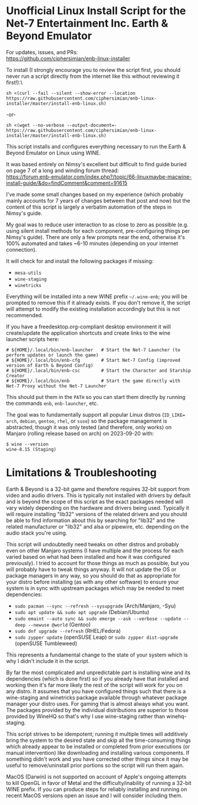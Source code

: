 # Unofficial Linux Install Script for the Net-7 Entertainment Inc. Earth &amp; Beyond Emulator

For updates, issues, and PRs:\
https://github.com/ciphersimian/enb-linux-installer

To install (I strongly encourage you to review the script first, you should never run a script directly from the internet like this without reviewing it first!):\

```
sh <(curl --fail --silent --show-error --location https://raw.githubusercontent.com/ciphersimian/enb-linux-installer/master/install-enb-linux.sh)
```
-or-
```
sh <(wget --no-verbose --output-document=- https://raw.githubusercontent.com/ciphersimian/enb-linux-installer/master/install-enb-linux.sh)
```

This script installs and configures everything necessary to run the Earth &amp; Beyond Emulator on Linux using WINE.

It was based entirely on Nimsy's excellent but difficult to find guide buried on page 7 of a long and winding forum thread:\
https://forum.enb-emulator.com/index.php?/topic/66-linuxmaybe-macwine-install-guide/&do=findComment&comment=91615

I've made some small changes based on my experience (which probably mainly accounts for 7 years of changes between that post and now) but the content of this script is largely a verbatim automation of the steps in Nimsy's guide.

My goal was to reduce user interaction to as close to zero as possible (e.g. using silent install methods for each component, pre-configuring things per Nimsy's guide).  There are only a few prompts near the end, otherwise it's 100% automated and takes ~6-10 minutes (depending on your internet connection).

It will check for and install the following packages if missing:
* `mesa-utils`
* `wine-staging`
* `winetricks`

Everything will be installed into a new WINE prefix `~/.wine-enb`; you will be prompted to remove this if it already exists.  If you don't remove it, the script will attempt to modify the existing installation accordingly but this is not recommended.

If you have a freedesktop.org-compliant desktop environment it will create/update the application shortcuts and create links to the wine launcher scripts here:

```
# ${HOME}/.local/bin/enb-launcher   # Start the Net-7 Launcher (to perform updates or launch the game)
# ${HOME}/.local/bin/enb-cfg        # Start Net-7 Config (improved version of Earth & Beyond Config)
# ${HOME}/.local/bin/enb-csc        # Start the Character and Starship Creator
# ${HOME}/.local/bin/enb            # Start the game directly with Net-7 Proxy without the Net-7 Launcher
```

This should put them in the `PATH` so you can start them directly by running the commands `enb`, `enb-launcher`, etc.

The goal was to fundamentally support all popular Linux distros (`ID_LIKE=` `arch`, `debian`, `gentoo`, `rhel`, or `suse`) so the package management is abstracted, though it was only tested (and therefore, only works) on Manjaro (rolling release based on arch) on 2023-09-20 with:

```
$ wine --version
wine-8.15 (Staging)
```

# Limitations &amp; Troubleshooting

Earth &amp; Beyond is a 32-bit game and therefore requires 32-bit support from video and audio drivers.  This is typically not installed with drivers by default and is beyond the scope of this script as the exact packages needed will vary widely depending on the hardware and drivers being used.  Typically it will require installing "lib32" versions of the related drivers and you should be able to find information about this by searching for "lib32" and the related manufacturer or "lib32" and alsa or pipewire, etc. depending on the audio stack you're using.

This script will undoubtedly need tweaks on other distros and probably even on other Manjaro systems (I have multiple and the process for each varied based on what had been installed and how it was configured previously).  I tried to account for those things as much as possible, but you will probably have to tweak things anyway.  It will not update the OS or package managers in any way, so you should do that as appropriate for your distro before installing (as with any other software) to ensure your system is in sync with upstream packages which may be needed to meet dependencies:
* `sudo pacman --sync --refresh --sysupgrade` (Arch/Manjaro, -Syu)
* `sudo apt update && sudo apt upgrade` (Debian/Ubuntu)
* `sudo emaint --auto sync && sudo emerge --ask --verbose --update --deep --newuse @world` (Gentoo)
* `sudo dnf upgrade --refresh` (RHEL/Fedora)
* `sudo zypper update` (openSUSE Leap) or `sudo zypper dist-upgrade` (openSUSE Tumbleweed)

This represents a fundamental change to the state of your system which is why I didn't include it in the script.

By far the most complicated and unpredictable part is installing wine and its dependencies (which is done first) so if you already have that installed and working then it's far more likely the rest of the script will work for you on any distro.  It assumes that you have configured things such that there is a wine-staging and winetricks package available through whatever package manager your distro uses.  For gaming that is almost always what you want.  The packages provided by the individual distributions are superior to those provided by WineHQ so that's why I use wine-staging rather than winehq-staging.

This script strives to be idempotent; running it multiple times will additively bring the system to the desired state and skip all the time-consuming things which already appear to be installed or completed from prior executions (or manual intervention) like downloading and installing various components.  If something didn't work and you have corrected other things since it may be useful to remove/uninstall prior portions so the script will run them again.

MacOS (Darwin) is not supported on account of Apple's ongoing attempts to kill OpenGL in favor of Metal and the difficulty/inability of running a 32-bit WINE prefix.  If you can produce steps for reliably installing and running on recent MacOS versions open an issue and I will consider including them.
